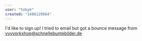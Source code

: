 ```yaml
---
user: "tobyk"
created: "1486129664"
---
```


I'd like to sign up! 
I tried to email but got a bounce message from vvvvorkshop@schnellebuntebilder.de


